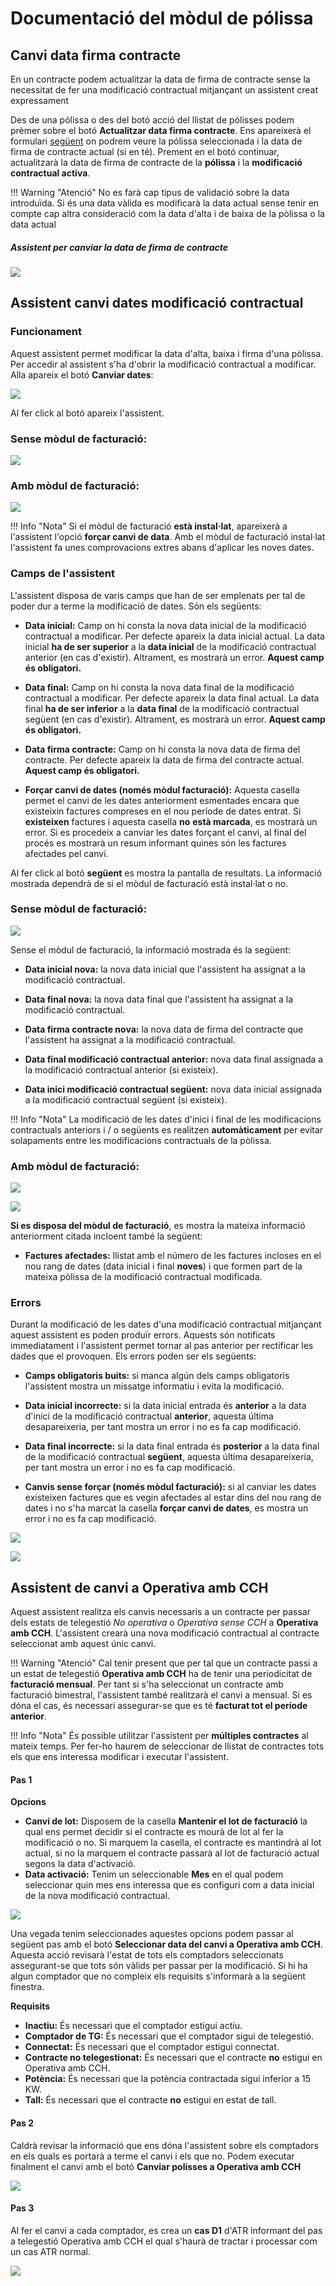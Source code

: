 # Documentació del mòdul de pólissa

## Canvi data firma contracte

En un contracte podem actualitzar la data de firma de contracte sense la
necessitat de fer una modificació contractual mitjançant un assistent creat
expressament

Des de una pólissa o des del botó acció del llistat de pólisses podem prèmer
sobre el botó **Actualitzar data firma contracte**. Ens apareixerà el formulari
[següent](#assistent-per-canviar-la-data-de-firma-de-contracte)
on podrem veure la pólissa seleccionada i la data de firma de contracte actual
(si en té). Prement en el botó continuar, actualitzarà la data de firma de
contracte de la **pólissa** i la **modificació contractual activa**.

!!! Warning "Atenció"
    No es farà cap tipus de validació sobre la data introduïda. Si és una data
    vàlida es modificarà la data actual sense tenir en compte cap altra
    consideració com la data d'alta i de baixa de la pòlissa o la data actual

##### Assistent per canviar la data de firma de contracte

![](_static/polizas/WizardDataFirmaContracte.png)

## Assistent canvi dates modificació contractual

### Funcionament

Aquest assistent permet modificar la data d'alta, baixa i firma d'una pòlissa.
Per accedir al assistent s'ha d'obrir la modificació contractual a modificar.
Alla apareix el botó **Canviar dates**:

![](_static/polizas/boto_canviar_dates.png)

Al fer click al botó apareix l'assistent.

### Sense mòdul de facturació:

![](_static/polizas/assistent_modcon_1_no_fact.png)

### Amb mòdul de facturació:

![](_static/polizas/assistent_modcon_1.png)

!!! Info "Nota"
    Si el mòdul de facturació **està instal·lat**, apareixerà a l'assistent
    l'opció **forçar canvi de data**.
    Amb el mòdul de facturació instal·lat l'assistent fa unes comprovacions
    extres abans d'aplicar les noves dates.

### Camps de l'assistent

L'assistent disposa de varis camps que han de ser emplenats per tal de poder
dur a terme la modificació de dates. Són els següents:

* **Data inicial:** Camp on hi consta la nova data inicial de la modificació
  contractual a modificar. Per defecte apareix la data inicial actual. La data
  inicial **ha de ser superior** a la **data inicial** de la modificació
  contractual anterior (en cas d'existir). Altrament, es mostrarà un error.
  **Aquest camp és obligatori.**


* **Data final:** Camp on hi consta la nova data final de la modificació
  contractual a modificar. Per defecte apareix la data final actual. La data
  final **ha de ser inferior** a la **data final** de la modificació
  contractual següent (en cas d'existir). Altrament, es mostrarà un error.
  **Aquest camp és obligatori.**


* **Data firma contracte:** Camp on hi consta la nova data de firma del
  contracte. Per defecte apareix la data de firma del contracte actual.
  **Aquest camp és obligatori.**


* **Forçar canvi de dates (només mòdul facturació):** Aquesta casella permet
  el canvi de les dates anteriorment esmentades encara que existeixin factures
  compreses en el nou període de dates entrat. Si **existeixen** factures i
  aquesta casella **no** **està marcada**, es mostrarà un error. Si es
  procedeix a canviar les dates forçant el canvi, al final del procés es
  mostrarà un resum informant quines són les factures afectades pel canvi.

Al fer click al botó **següent** es mostra la pantalla de resultats.
La informació mostrada dependrà de si el mòdul de facturació està instal·lat
o no.

### Sense mòdul de facturació:

![](_static/polizas/assistent_info_1_no_fact.png)

Sense el mòdul de facturació, la informació mostrada és la següent:

* **Data inicial nova:** la nova data inicial que l'assistent ha assignat a
  la modificació contractual.

* **Data final nova:** la nova data final que l'assistent ha assignat a la
  modificació contractual.

* **Data firma contracte nova:** la nova data de firma del contracte que
  l'assistent ha assignat a la modificació contractual.

* **Data final modificació contractual anterior:** nova data final assignada a
  la modificació contractual anterior (si existeix).

* **Data inici modificació contractual següent:** nova data inicial assignada a
  la modificació contractual següent (si existeix).

!!! Info "Nota"
    La modificació de les dates d'inici i final de les modificacions
    contractuals anteriors i / o següents es realitzen **automàticament** per
    evitar solapaments entre les modificacions contractuals de la pòlissa.

### Amb mòdul de facturació:

![](_static/polizas/assistent_info_1.png)

![](_static/polizas/assistent_info_2.png)

**Si es disposa del mòdul de facturació**, es mostra la mateixa informació
anteriorment citada incloent també la següent:

* **Factures afectades:** llistat amb el número de
  les factures incloses en el nou rang de dates (data inicial i final
  **noves**) i que formen part de la mateixa pòlissa de la modificació
  contractual modificada.

### Errors

Durant la modificació de les dates d'una modificació contractual mitjançant
aquest assistent es poden produïr errors. Aquests són notificats immediatament
i l'assistent permet tornar al pas anterior per rectificar les dades que el
provoquen. Els errors poden ser els següents:

* **Camps obligatoris buits:** si manca algún dels camps obligatoris
  l'assistent mostra un missatge informatiu i evita la modificació.

* **Data inicial incorrecte:** si la data inicial entrada és **anterior** a la
  data d'inici de la modificació contractual **anterior**, aquesta última
  desapareixeria, per tant mostra un error i no es fa cap modificació.

* **Data final incorrecte:** si la data final entrada és **posterior** a la
  data final de la modificació contractual **següent**, aquesta última
  desapareixeria, per tant mostra un error i no es fa cap modificació.

* **Canvis sense forçar (només mòdul facturació):** si al canviar les dates
  existeixen factures que es vegin afectades al estar dins del nou rang de
  dates i no s'ha marcat la casella **forçar canvi de dates**, es mostra un
  error i no es fa cap modificació.

![](_static/polizas/error_1.png)

![](_static/polizas/error_2.png)

## Assistent de canvi a Operativa amb CCH

Aquest assistent realitza els canvis necessaris a un contracte per passar dels
estats de telegestió _No operativa_ o _Operativa sense CCH_ a **Operativa
amb CCH**.
L'assistent crearà una nova modificació contractual al contracte seleccionat amb
aquest únic canvi.

!!! Warning "Atenció"
    Cal tenir present que per tal que un contracte passi a un estat de telegestió
    **Operativa amb CCH** ha de tenir una periodicitat de **facturació mensual**. Per tant
    si s'ha seleccionat un contracte amb facturació bimestral, l'assistent també
    realitzarà el canvi a mensual. Si es dóna el cas, és necessari assegurar-se que
    es té **facturat tot el període anterior**.

!!! Info "Nota"
    És possible utilitzar l'assistent per **múltiples contractes** al mateix temps. Per
    fer-ho haurem de seleccionar de llistat de contractes tots els que ens interessa
    modificar i executar l'assistent.

#### Pas 1

**Opcions**

* **Canvi de lot:** Disposem de la casella **Mantenir el lot de facturació** la qual ens
  permet decidir si el contracte es mourà de lot al fer la modificació o no. Si marquem
  la casella, el contracte es mantindrà al lot actual, si no la marquem el contracte
  passarà al lot de facturació actual segons la data d'activació.
* **Data activació:** Tenim un seleccionable **Mes** en el qual podem seleccionar quin
  mes ens interessa que es configuri com a data inicial de la nova modificació contractual.

![](_static/polizas/WizardCambioOperativaConCCH.png)

Una vegada tenim seleccionades aquestes opcions podem passar al següent pas amb el
botó **Seleccionar data del canvi a Operativa amb CCH**. Aquesta acció revisarà l'estat
de tots els comptadors seleccionats assegurant-se que tots són vàlids per passar per la
modificació. Si hi ha algun comptador que no compleix els requisits s'informarà a la
següent finestra.

**Requisits**

* **Inactiu:** És necessari que el comptador estigui actiu.
* **Comptador de TG:** És necessari que el comptador sigui de telegestió.
* **Connectat:** És necessari que el comptador estigui connectat.
* **Contracte no telegestionat:** És necessari que el contracte **no** estigui en Operativa
  amb CCH.
* **Potència:** És necessari que la potència contractada sigui inferior a 15 KW.
* **Tall:** És necessari que el contracte **no** estigui en estat de tall.

#### Pas 2

Caldrà revisar la informació que ens dóna l'assistent sobre els comptadors en els quals
es portarà a terme el canvi i els que no. Podem executar finalment el canvi amb el botó
**Canviar polisses a Operativa amb CCH**

![](_static/polizas/Wizard2CambioOperativaConCCH.png)

#### Pas 3

Al fer el canvi a cada comptador, es crea un **cas D1** d'ATR informant del pas a telegestió
Operativa amb CCH el qual s'haurà de tractar i processar com un cas ATR normal.

![](_static/polizas/Wizard3CambioOperativaConCCH.png)
